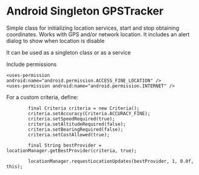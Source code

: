 Android Singleton GPSTracker
=====================

Simple class for initializing location services, start and stop obtaining coordinates. Works with GPS and/or network location.
It includes an alert dialog to show when location is disable

It can be used as a singleton class or as a service

Include permissions
  
    <uses-permission android:name="android.permission.ACCESS_FINE_LOCATION" />    
    <uses-permission android:name="android.permission.INTERNET" />
 

For a custom criteria, define:

			final Criteria criteria = new Criteria();
            criteria.setAccuracy(Criteria.ACCURACY_FINE);
            criteria.setSpeedRequired(true);
            criteria.setAltitudeRequired(false);
            criteria.setBearingRequired(false);
            criteria.setCostAllowed(true);

            final String bestProvider = locationManager.getBestProvider(criteria, true);

            locationManager.requestLocationUpdates(bestProvider, 1, 0.0f, this);